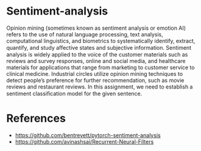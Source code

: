 # Sentiment-analysis

Opinion mining (sometimes known as sentiment analysis or emotion AI) refers to the use of natural language processing, text analysis, computational linguistics, and biometrics to systematically identify, extract, quantify, and study aﬀective states and subjective information. Sentiment analysis is widely applied to the voice of the customer materials such as reviews and survey responses, online and social media, and healthcare materials for applications that range from marketing to customer service to clinical medicine. Industrial circles utilize opinion mining techniques to detect people’s preference for further recommendation, such as movie reviews and restaurant reviews. In this assignment, we need to establish a sentiment classiﬁcation model for the given sentence.

# References

- https://github.com/bentrevett/pytorch-sentiment-analysis
- https://github.com/avinashsai/Recurrent-Neural-Filters
